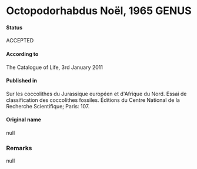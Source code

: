 Octopodorhabdus Noël, 1965 GENUS
=======

#### Status
ACCEPTED

#### According to
The Catalogue of Life, 3rd January 2011

#### Published in
Sur les coccolithes du Jurassique européen et d'Afrique du Nord. Essai de classification des coccolithes fossiles. Éditions du Centre National de la Recherche Scientifique; Paris: 107.

#### Original name
null

### Remarks
null